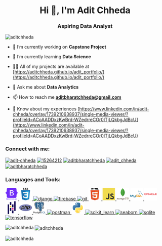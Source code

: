 <h1 align="center">Hi 👋, I'm Adit Chheda</h1>
<h3 align="center">Aspiring Data Analyst</h3>

<p align="left"> <img src="https://komarev.com/ghpvc/?username=aditchheda&label=Profile%20views&color=0e75b6&style=flat" alt="aditchheda" /> </p>

- 🔭 I’m currently working on **Capstone Project**

- 🌱 I’m currently learning **Data Science**

- 👨‍💻 All of my projects are available at [https://aditchheda.github.io/adit_portfolio/](https://aditchheda.github.io/adit_portfolio/)

- 💬 Ask me about **Data Analytics**

- 📫 How to reach me **aditbharatchheda@gmail.com**

- 📄 Know about my experiences [https://www.linkedin.com/in/adit-chheda/overlay/1739210638937/single-media-viewer/?profileId=ACoAADDxzKwBrd-WZedrreCOr0ITjLQkbgJdBcU](https://www.linkedin.com/in/adit-chheda/overlay/1739210638937/single-media-viewer/?profileId=ACoAADDxzKwBrd-WZedrreCOr0ITjLQkbgJdBcU)

<h3 align="left">Connect with me:</h3>
<p align="left">
<a href="https://linkedin.com/in/adit-chheda" target="blank"><img align="center" src="https://raw.githubusercontent.com/rahuldkjain/github-profile-readme-generator/master/src/images/icons/Social/linked-in-alt.svg" alt="adit-chheda" height="30" width="40" /></a>
<a href="https://stackoverflow.com/users/15264212" target="blank"><img align="center" src="https://raw.githubusercontent.com/rahuldkjain/github-profile-readme-generator/master/src/images/icons/Social/stack-overflow.svg" alt="15264212" height="30" width="40" /></a>
<a href="https://kaggle.com/aditbharatchheda" target="blank"><img align="center" src="https://raw.githubusercontent.com/rahuldkjain/github-profile-readme-generator/master/src/images/icons/Social/kaggle.svg" alt="aditbharatchheda" height="30" width="40" /></a>
<a href="https://www.codechef.com/users/adit_chheda" target="blank"><img align="center" src="https://cdn.jsdelivr.net/npm/simple-icons@3.1.0/icons/codechef.svg" alt="adit_chheda" height="30" width="40" /></a>
<a href="https://www.leetcode.com/aditbharatchheda" target="blank"><img align="center" src="https://raw.githubusercontent.com/rahuldkjain/github-profile-readme-generator/master/src/images/icons/Social/leet-code.svg" alt="aditbharatchheda" height="30" width="40" /></a>
</p>

<h3 align="left">Languages and Tools:</h3>
<p align="left"> <a href="https://getbootstrap.com" target="_blank" rel="noreferrer"> <img src="https://raw.githubusercontent.com/devicons/devicon/master/icons/bootstrap/bootstrap-plain-wordmark.svg" alt="bootstrap" width="40" height="40"/> </a> <a href="https://www.w3schools.com/css/" target="_blank" rel="noreferrer"> <img src="https://raw.githubusercontent.com/devicons/devicon/master/icons/css3/css3-original-wordmark.svg" alt="css3" width="40" height="40"/> </a> <a href="https://www.djangoproject.com/" target="_blank" rel="noreferrer"> <img src="https://cdn.worldvectorlogo.com/logos/django.svg" alt="django" width="40" height="40"/> </a> <a href="https://firebase.google.com/" target="_blank" rel="noreferrer"> <img src="https://www.vectorlogo.zone/logos/firebase/firebase-icon.svg" alt="firebase" width="40" height="40"/> </a> <a href="https://git-scm.com/" target="_blank" rel="noreferrer"> <img src="https://www.vectorlogo.zone/logos/git-scm/git-scm-icon.svg" alt="git" width="40" height="40"/> </a> <a href="https://www.w3.org/html/" target="_blank" rel="noreferrer"> <img src="https://raw.githubusercontent.com/devicons/devicon/master/icons/html5/html5-original-wordmark.svg" alt="html5" width="40" height="40"/> </a> <a href="https://developer.mozilla.org/en-US/docs/Web/JavaScript" target="_blank" rel="noreferrer"> <img src="https://raw.githubusercontent.com/devicons/devicon/master/icons/javascript/javascript-original.svg" alt="javascript" width="40" height="40"/> </a> <a href="https://www.mongodb.com/" target="_blank" rel="noreferrer"> <img src="https://raw.githubusercontent.com/devicons/devicon/master/icons/mongodb/mongodb-original-wordmark.svg" alt="mongodb" width="40" height="40"/> </a> <a href="https://www.mysql.com/" target="_blank" rel="noreferrer"> <img src="https://raw.githubusercontent.com/devicons/devicon/master/icons/mysql/mysql-original-wordmark.svg" alt="mysql" width="40" height="40"/> </a> <a href="https://www.oracle.com/" target="_blank" rel="noreferrer"> <img src="https://raw.githubusercontent.com/devicons/devicon/master/icons/oracle/oracle-original.svg" alt="oracle" width="40" height="40"/> </a> <a href="https://pandas.pydata.org/" target="_blank" rel="noreferrer"> <img src="https://raw.githubusercontent.com/devicons/devicon/2ae2a900d2f041da66e950e4d48052658d850630/icons/pandas/pandas-original.svg" alt="pandas" width="40" height="40"/> </a> <a href="https://www.php.net" target="_blank" rel="noreferrer"> <img src="https://raw.githubusercontent.com/devicons/devicon/master/icons/php/php-original.svg" alt="php" width="40" height="40"/> </a> <a href="https://www.postgresql.org" target="_blank" rel="noreferrer"> <img src="https://raw.githubusercontent.com/devicons/devicon/master/icons/postgresql/postgresql-original-wordmark.svg" alt="postgresql" width="40" height="40"/> </a> <a href="https://postman.com" target="_blank" rel="noreferrer"> <img src="https://www.vectorlogo.zone/logos/getpostman/getpostman-icon.svg" alt="postman" width="40" height="40"/> </a> <a href="https://www.python.org" target="_blank" rel="noreferrer"> <img src="https://raw.githubusercontent.com/devicons/devicon/master/icons/python/python-original.svg" alt="python" width="40" height="40"/> </a> <a href="https://scikit-learn.org/" target="_blank" rel="noreferrer"> <img src="https://upload.wikimedia.org/wikipedia/commons/0/05/Scikit_learn_logo_small.svg" alt="scikit_learn" width="40" height="40"/> </a> <a href="https://seaborn.pydata.org/" target="_blank" rel="noreferrer"> <img src="https://seaborn.pydata.org/_images/logo-mark-lightbg.svg" alt="seaborn" width="40" height="40"/> </a> <a href="https://www.sqlite.org/" target="_blank" rel="noreferrer"> <img src="https://www.vectorlogo.zone/logos/sqlite/sqlite-icon.svg" alt="sqlite" width="40" height="40"/> </a> <a href="https://www.tensorflow.org" target="_blank" rel="noreferrer"> <img src="https://www.vectorlogo.zone/logos/tensorflow/tensorflow-icon.svg" alt="tensorflow" width="40" height="40"/> </a> </p>

<p><img align="left" src="https://github-readme-stats.vercel.app/api/top-langs?username=aditchheda&show_icons=true&locale=en&layout=compact" alt="aditchheda" /></p>

<p>&nbsp;<img align="center" src="https://github-readme-stats.vercel.app/api?username=aditchheda&show_icons=true&locale=en" alt="aditchheda" /></p>

<p><img align="center" src="https://github-readme-streak-stats.herokuapp.com/?user=aditchheda&" alt="aditchheda" /></p>
